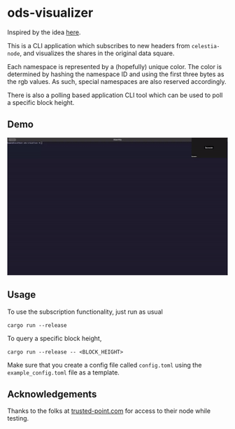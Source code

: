 # ods-visualizer

Inspired by the idea [here](https://hackmd.io/@rootulp/celestia-hackathon-ideas#Original-Data-Square-ODS-visualizer).

This is a CLI application which subscribes to new headers from `celestia-node`, and visualizes the shares in the original data square.

Each namespace is represented by a (hopefully) unique color. The color is determined by hashing the namespace ID and using the first three bytes as the rgb values.
As such, special namespaces are also reserved accordingly.

There is also a polling based application CLI tool which can be used to poll a specific block height.

## Demo

![](./assets/demo.gif)

## Usage

To use the subscription functionality, just run as usual

```
cargo run --release
```

To query a specific block height,

```
cargo run --release -- <BLOCK_HEIGHT>
```

Make sure that you create a config file called `config.toml` using the `example_config.toml` file as a template.

## Acknowledgements

Thanks to the folks at [trusted-point.com](https://trusted-point.com/) for access to their node while testing.
